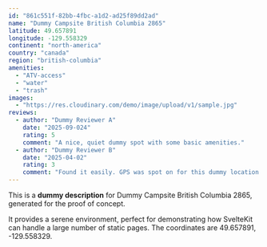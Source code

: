 ```yaml
---
id: "861c551f-82bb-4fbc-a1d2-ad25f89dd2ad"
name: "Dummy Campsite British Columbia 2865"
latitude: 49.657891
longitude: -129.558329
continent: "north-america"
country: "canada"
region: "british-columbia"
amenities:
  - "ATV-access"
  - "water"
  - "trash"
images:
  - "https://res.cloudinary.com/demo/image/upload/v1/sample.jpg"
reviews:
  - author: "Dummy Reviewer A"
    date: "2025-09-024"
    rating: 5
    comment: "A nice, quiet dummy spot with some basic amenities."
  - author: "Dummy Reviewer B"
    date: "2025-04-02"
    rating: 3
    comment: "Found it easily. GPS was spot on for this dummy location."
---
```


This is a **dummy description** for Dummy Campsite British Columbia 2865, generated for the proof of concept.

It provides a serene environment, perfect for demonstrating how SvelteKit can handle a large number of static pages. The coordinates are 49.657891, -129.558329.
